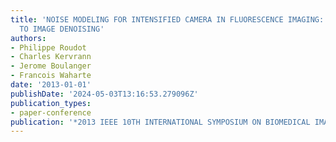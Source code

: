 ```yaml
---
title: 'NOISE MODELING FOR INTENSIFIED CAMERA IN FLUORESCENCE IMAGING: APPLICATION
  TO IMAGE DENOISING'
authors:
- Philippe Roudot
- Charles Kervrann
- Jerome Boulanger
- Francois Waharte
date: '2013-01-01'
publishDate: '2024-05-03T13:16:53.279096Z'
publication_types:
- paper-conference
publication: '*2013 IEEE 10TH INTERNATIONAL SYMPOSIUM ON BIOMEDICAL IMAGING (ISBI)*'
---
```

